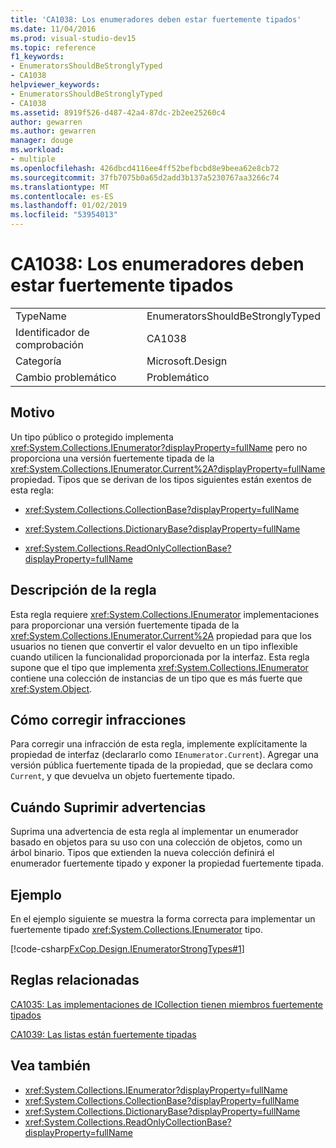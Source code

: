 ```yaml
---
title: 'CA1038: Los enumeradores deben estar fuertemente tipados'
ms.date: 11/04/2016
ms.prod: visual-studio-dev15
ms.topic: reference
f1_keywords:
- EnumeratorsShouldBeStronglyTyped
- CA1038
helpviewer_keywords:
- EnumeratorsShouldBeStronglyTyped
- CA1038
ms.assetid: 8919f526-d487-42a4-87dc-2b2ee25260c4
author: gewarren
ms.author: gewarren
manager: douge
ms.workload:
- multiple
ms.openlocfilehash: 426dbcd4116ee4ff52befbcbd8e9beea62e8cb72
ms.sourcegitcommit: 37fb7075b0a65d2add3b137a5230767aa3266c74
ms.translationtype: MT
ms.contentlocale: es-ES
ms.lasthandoff: 01/02/2019
ms.locfileid: "53954013"
---
```

# <a name="ca1038-enumerators-should-be-strongly-typed"></a>CA1038: Los enumeradores deben estar fuertemente tipados

|||
|-|-|
|TypeName|EnumeratorsShouldBeStronglyTyped|
|Identificador de comprobación|CA1038|
|Categoría|Microsoft.Design|
|Cambio problemático|Problemático|

## <a name="cause"></a>Motivo
 Un tipo público o protegido implementa <xref:System.Collections.IEnumerator?displayProperty=fullName> pero no proporciona una versión fuertemente tipada de la <xref:System.Collections.IEnumerator.Current%2A?displayProperty=fullName> propiedad. Tipos que se derivan de los tipos siguientes están exentos de esta regla:

- <xref:System.Collections.CollectionBase?displayProperty=fullName>

- <xref:System.Collections.DictionaryBase?displayProperty=fullName>

- <xref:System.Collections.ReadOnlyCollectionBase?displayProperty=fullName>

## <a name="rule-description"></a>Descripción de la regla
 Esta regla requiere <xref:System.Collections.IEnumerator> implementaciones para proporcionar una versión fuertemente tipada de la <xref:System.Collections.IEnumerator.Current%2A> propiedad para que los usuarios no tienen que convertir el valor devuelto en un tipo inflexible cuando utilicen la funcionalidad proporcionada por la interfaz. Esta regla supone que el tipo que implementa <xref:System.Collections.IEnumerator> contiene una colección de instancias de un tipo que es más fuerte que <xref:System.Object>.

## <a name="how-to-fix-violations"></a>Cómo corregir infracciones
 Para corregir una infracción de esta regla, implemente explícitamente la propiedad de interfaz (declararlo como `IEnumerator.Current`). Agregar una versión pública fuertemente tipada de la propiedad, que se declara como `Current`, y que devuelva un objeto fuertemente tipado.

## <a name="when-to-suppress-warnings"></a>Cuándo Suprimir advertencias
 Suprima una advertencia de esta regla al implementar un enumerador basado en objetos para su uso con una colección de objetos, como un árbol binario. Tipos que extienden la nueva colección definirá el enumerador fuertemente tipado y exponer la propiedad fuertemente tipada.

## <a name="example"></a>Ejemplo
 En el ejemplo siguiente se muestra la forma correcta para implementar un fuertemente tipado <xref:System.Collections.IEnumerator> tipo.

 [!code-csharp[FxCop.Design.IEnumeratorStrongTypes#1](../code-quality/codesnippet/CSharp/ca1038-enumerators-should-be-strongly-typed_1.cs)]

## <a name="related-rules"></a>Reglas relacionadas
 [CA1035: Las implementaciones de ICollection tienen miembros fuertemente tipados](../code-quality/ca1035-icollection-implementations-have-strongly-typed-members.md)

 [CA1039: Las listas están fuertemente tipadas](../code-quality/ca1039-lists-are-strongly-typed.md)

## <a name="see-also"></a>Vea también

- <xref:System.Collections.IEnumerator?displayProperty=fullName>
- <xref:System.Collections.CollectionBase?displayProperty=fullName>
- <xref:System.Collections.DictionaryBase?displayProperty=fullName>
- <xref:System.Collections.ReadOnlyCollectionBase?displayProperty=fullName>
